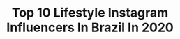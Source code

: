 ---
title: Top 10 Lifestyle Instagram Influencers In Brazil In 2020
description: >-
  Find top lifestyle Instagram influencers in Brazil in 2020. Most popular hashtags: #tbt #prettygirls #ruivasdoinstagram #ruivinha.
platform: Instagram
profiles:
  - username: "luanauyara"
    fullname: >-
      𝐋𝐔𝐀𝐍𝐀 𝐔𝐘𝐀𝐑𝐀
    location: "Brazil"
    followers: 6276
    engagement: 1403
    commentsToLikes: 0.192291
    avatar: "https://scontent-hbe1-1.cdninstagram.com/v/t51.2885-19/s320x320/75332714_2554003838022738_2855197114810499072_n.jpg?_nc_ht=scontent-hbe1-1.cdninstagram.com&_nc_ohc=DDgP5uGChZ4AX8VNDfS&oh=c354c55af39705c98bad7eaf90a528e8&oe=5EA56F97"
    verified: false
    hashtags: "#carnaval"
  - username: "camposnique"
    fullname: >-
      M O N I Q U E  C A M P O S
    location: "Brazil"
    followers: 124405
    engagement: 1037
    commentsToLikes: 0.139744
    avatar: "https://scontent-ams4-1.cdninstagram.com/v/t51.2885-19/s320x320/91527970_542978723293896_2090883555361030144_n.jpg?_nc_ht=scontent-ams4-1.cdninstagram.com&_nc_ohc=wkMF50gMkDYAX81sqb_&oh=b182200b4124be84a701206f01570c5d&oe=5EBB7E37"
    verified: false
    hashtags: ""
  - username: "yasminlsilva"
    fullname: >-
      YASMIN SILVA
    location: "Brazil"
    followers: 56080
    engagement: 882
    commentsToLikes: 0.272536
    avatar: "https://scontent-lhr8-1.cdninstagram.com/v/t51.2885-19/s320x320/89472049_202182691037521_4963971373622886400_n.jpg?_nc_ht=scontent-lhr8-1.cdninstagram.com&_nc_ohc=VI4A5DNqOeQAX_ZLJKt&oh=83e49fa4f06eb1bc3945a64d61eb052c&oe=5EB91B92"
    verified: false
    hashtags: "#tudosobcontrole, #filmesonline, #rel, #bbb20"
  - username: "betaclaper"
    fullname: >-
      Beta Claper ☼
    location: "Brazil"
    followers: 21443
    engagement: 951
    commentsToLikes: 0.093673
    avatar: "https://scontent-lht6-1.cdninstagram.com/v/t51.2885-19/s320x320/74667964_424044268277209_2971981368692572160_n.jpg?_nc_ht=scontent-lht6-1.cdninstagram.com&_nc_ohc=pqiIeTV1awQAX9v9awy&oh=a10c7ea7f0c9cb235adee2ab1c0bc2ab&oe=5EBAD6B7"
    verified: false
    hashtags: "#publi, #17semanas, #17weekspregnant, #17weeks"
  - username: "michelle_gassen"
    fullname: >-
      𝐌𝐢𝐜𝐡𝐞𝐥𝐥𝐞 𝐆𝐚𝐬𝐬𝐞𝐧 🦋
    location: "Brazil"
    followers: 5983
    engagement: 2563
    commentsToLikes: 0.247014
    avatar: "https://scontent-ams4-1.cdninstagram.com/v/t51.2885-19/s320x320/92816653_580679466139289_1804623650075181056_n.jpg?_nc_ht=scontent-ams4-1.cdninstagram.com&_nc_ohc=oidFBGMrE-8AX9HnzNx&oh=e2526d0472e3cbdc9f809f33d6a8c3a9&oe=5EB833BB"
    verified: false
    hashtags: "#goodvibes, #makeupbyme, #ruivando, #redheadgirl"
  - username: "nataliaftoscano"
    fullname: >-
      Natália Toscano
    location: "Brazil"
    followers: 602091
    engagement: 833
    commentsToLikes: 0.136743
    avatar: "https://scontent-ams4-1.cdninstagram.com/v/t51.2885-19/s320x320/72486838_469296973681164_3703297377306673152_n.jpg?_nc_ht=scontent-ams4-1.cdninstagram.com&_nc_ohc=u_rcftTps0QAX8abtTh&oh=8f4e73dbcd88044618c1048cbca3395d&oe=5EB87EBA"
    verified: false
    hashtags: "#aesperadaangelina, #novaprotek, #novaprotekcanais, #meumundoazulerosa"
  - username: "krztony"
    fullname: >-
      Tony An
    location: "Brazil"
    followers: 38840
    engagement: 1016
    commentsToLikes: 0.068958
    avatar: "https://scontent-ams4-1.cdninstagram.com/v/t51.2885-19/s320x320/91053219_217230746260839_2870534009232818176_n.jpg?_nc_ht=scontent-ams4-1.cdninstagram.com&_nc_ohc=Q8nsQmfZOesAX9fmILi&oh=651a4a394768a56be4487ef5c629926e&oe=5EB7987B"
    verified: false
    hashtags: ""
  - username: "wessthug"
    fullname: >-
      ↠↠ Wess | Filter ↞↞
    location: "Brazil"
    followers: 30572
    engagement: 759
    commentsToLikes: 0.247028
    avatar: "https://scontent-lhr8-1.cdninstagram.com/v/t51.2885-19/s320x320/74661306_2473195212932999_484813314212233216_n.jpg?_nc_ht=scontent-lhr8-1.cdninstagram.com&_nc_ohc=dd38kdjE474AX8PwJE1&oh=98fd530c0c6be064472c54e9b5595485&oe=5EB802FD"
    verified: false
    hashtags: "#prosperonvida, #curtavivaaproveite, #dicasdowess, #153mildonew"
  - username: "manzonca"
    fullname: >-
      Amanda Kassardjian
    location: "Brazil"
    followers: 19496
    engagement: 1113
    commentsToLikes: 0.190543
    avatar: "https://scontent-lga3-1.cdninstagram.com/v/t51.2885-19/s320x320/69618196_2512229745482674_1636066022161121280_n.jpg?_nc_ht=scontent-lga3-1.cdninstagram.com&_nc_ohc=mLs9TMcd9OoAX8e4lPk&oh=0c2a23370911e3492c0bf9d93faf94b2&oe=5EB77DFB"
    verified: false
    hashtags: "#sobrancelhas, #umf, #tbt, #sotrackbloco"
  - username: "insaneemind"
    fullname: >-
      May Osorio 🌹
    location: "Brazil"
    followers: 60095
    engagement: 888
    commentsToLikes: 0.060404
    avatar: "https://scontent-ams4-1.cdninstagram.com/v/t51.2885-19/s320x320/79798073_2206246476350825_8565135691351064576_n.jpg?_nc_ht=scontent-ams4-1.cdninstagram.com&_nc_ohc=nhJ_0zeSPYMAX9PNjps&oh=e0ba303ae40f64b5255a1f0e044af61d&oe=5EBA861D"
    verified: false
    hashtags: "#retrospectiva, #antesedepois, #depress, #depressao"
---